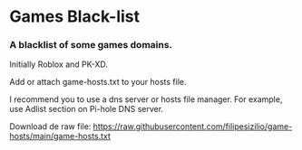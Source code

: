 # Games Black-list
### A blacklist of some games domains.

Initially Roblox and PK-XD.

Add or attach game-hosts.txt to your hosts file.

I recommend you to use a dns server or hosts file manager. For example, use Adlist section on Pi-hole DNS server.

Download de raw file: https://raw.githubusercontent.com/filipesizilio/game-hosts/main/game-hosts.txt
